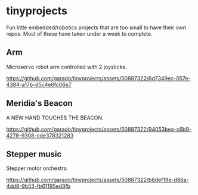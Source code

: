 # tinyprojects
Fun little embedded/robotics projects that are too small to have their own repos. Most of these have taken under a week to complete.

## Arm
Microservo robot arm controlled with 2 joysticks.

https://github.com/garado/tinyprojects/assets/50887322/6d7349ec-057e-4384-a17b-d5c4e6fc06e7


## Meridia's Beacon
A NEW HAND TOUCHES THE BEACON.

https://github.com/garado/tinyprojects/assets/50887322/94053bea-c6b9-4278-9308-cde378321283


## Stepper music
Stepper motor orchestra.

https://github.com/garado/tinyprojects/assets/50887322/b8def19e-d86a-4dd8-9b53-fb61195ed3fb

